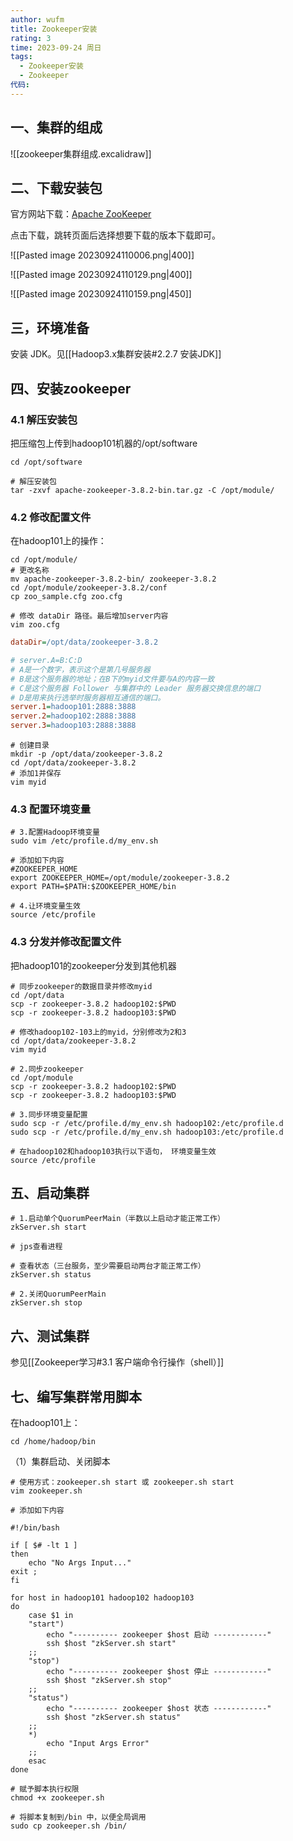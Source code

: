```yaml
---
author: wufm
title: Zookeeper安装
rating: 3
time: 2023-09-24 周日
tags:
  - Zookeeper安装
  - Zookeeper
代码:
---
```

## 一、集群的组成

![[zookeeper集群组成.excalidraw]]
## 二、下载安装包

官方网站下载：[Apache ZooKeeper](https://zookeeper.apache.org/)

点击下载，跳转页面后选择想要下载的版本下载即可。

![[Pasted image 20230924110006.png|400]]

![[Pasted image 20230924110129.png|400]]

![[Pasted image 20230924110159.png|450]]
## 三，环境准备

安装 JDK。见[[Hadoop3.x集群安装#2.2.7 安装JDK]]
## 四、安装zookeeper

### 4.1 解压安装包

把压缩包上传到hadoop101机器的/opt/software

```shell
cd /opt/software

# 解压安装包
tar -zxvf apache-zookeeper-3.8.2-bin.tar.gz -C /opt/module/
```
### 4.2 修改配置文件

在hadoop101上的操作：

```shell
cd /opt/module/
# 更改名称
mv apache-zookeeper-3.8.2-bin/ zookeeper-3.8.2
cd /opt/module/zookeeper-3.8.2/conf
cp zoo_sample.cfg zoo.cfg

# 修改 dataDir 路径。最后增加server内容
vim zoo.cfg
```

```cfg
dataDir=/opt/data/zookeeper-3.8.2

# server.A=B:C:D
# A是一个数字，表示这个是第几号服务器
# B是这个服务器的地址；在B下的myid文件要与A的内容一致
# C是这个服务器 Follower 与集群中的 Leader 服务器交换信息的端口
# D是用来执行选举时服务器相互通信的端口。
server.1=hadoop101:2888:3888
server.2=hadoop102:2888:3888
server.3=hadoop103:2888:3888
```

```shell
# 创建目录
mkdir -p /opt/data/zookeeper-3.8.2
cd /opt/data/zookeeper-3.8.2
# 添加1并保存
vim myid
```

### 4.3 配置环境变量

```shell
# 3.配置Hadoop环境变量
sudo vim /etc/profile.d/my_env.sh

# 添加如下内容
#ZOOKEEPER_HOME
export ZOOKEEPER_HOME=/opt/module/zookeeper-3.8.2
export PATH=$PATH:$ZOOKEEPER_HOME/bin

# 4.让环境变量生效
source /etc/profile
```
### 4.3 分发并修改配置文件

把hadoop101的zookeeper分发到其他机器

```shell
# 同步zookeeper的数据目录并修改myid
cd /opt/data
scp -r zookeeper-3.8.2 hadoop102:$PWD
scp -r zookeeper-3.8.2 hadoop103:$PWD

# 修改hadoop102-103上的myid，分别修改为2和3
cd /opt/data/zookeeper-3.8.2
vim myid
```

```shell
# 2.同步zookeeper
cd /opt/module
scp -r zookeeper-3.8.2 hadoop102:$PWD
scp -r zookeeper-3.8.2 hadoop103:$PWD
```

```shell
# 3.同步环境变量配置
sudo scp -r /etc/profile.d/my_env.sh hadoop102:/etc/profile.d
sudo scp -r /etc/profile.d/my_env.sh hadoop103:/etc/profile.d

# 在hadoop102和hadoop103执行以下语句， 环境变量生效
source /etc/profile
```
## 五、启动集群

```shell
# 1.启动单个QuorumPeerMain（半数以上启动才能正常工作）
zkServer.sh start

# jps查看进程

# 查看状态（三台服务，至少需要启动两台才能正常工作）
zkServer.sh status

# 2.关闭QuorumPeerMain
zkServer.sh stop
```

## 六、测试集群

参见[[Zookeeper学习#3.1 客户端命令行操作（shell）]]
## 七、编写集群常用脚本

在hadoop101上：

```shell
cd /home/hadoop/bin
```

（1）集群启动、关闭脚本

```shell
# 使用方式：zookeeper.sh start 或 zookeeper.sh start
vim zookeeper.sh

# 添加如下内容
```

```shell
#!/bin/bash

if [ $# -lt 1 ]
then
	echo "No Args Input..."
exit ;
fi

for host in hadoop101 hadoop102 hadoop103
do
	case $1 in
	"start")
		echo "---------- zookeeper $host 启动 ------------"
		ssh $host "zkServer.sh start"
	;;
	"stop")
		echo "---------- zookeeper $host 停止 ------------"
		ssh $host "zkServer.sh stop"
	;;
	"status")
		echo "---------- zookeeper $host 状态 ------------"
		ssh $host "zkServer.sh status"
	;;
	*)
		echo "Input Args Error"
	;;
	esac
done
```

```shell
# 赋予脚本执行权限
chmod +x zookeeper.sh

# 将脚本复制到/bin 中，以便全局调用
sudo cp zookeeper.sh /bin/
```
